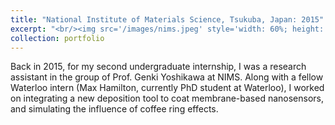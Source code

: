 ```yaml
---
title: "National Institute of Materials Science, Tsukuba, Japan: 2015"
excerpt: "<br/><img src='/images/nims.jpeg' style='width: 60%; height: auto;'>"
collection: portfolio
---
```


Back in 2015, for my second undergraduate internship, I was a research assistant in the group of Prof. Genki Yoshikawa at NIMS. Along with a fellow Waterloo intern (Max Hamilton, currently PhD student at Waterloo), I worked on integrating a new deposition tool to coat membrane-based nanosensors, and simulating the influence of coffee ring effects.